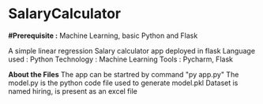 # SalaryCalculator

**#Prerequisite :**
Machine Learning, basic Python and Flask

A simple linear regression Salary calculator app deployed in flask
Language used : Python
Technology : Machine Learning
Tools : Pycharm, Flask

**About the Files**
The app can be startred by command "py app.py"
The model.py is the python code file used to generate model.pkl
Dataset is named hiring, is present as an excel file
